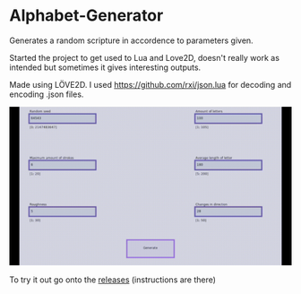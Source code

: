 # Alphabet-Generator
Generates a random scripture in accordence to parameters given.

Started the project to get used to Lua and Love2D, doesn't really work as intended but sometimes it gives interesting outputs.

Made using LÖVE2D.
I used https://github.com/rxi/json.lua for decoding and encoding .json files.

![Display](display.gif)

To try it out go onto the [releases](https://github.com/Capnsockless/Alphabet-Generator/releases) (instructions are there)
